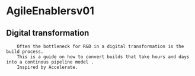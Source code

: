 # AgileEnablersv01

## Digital transformation 
        Often the bottleneck for R&D in a digital transformation is the build process. 
        This is a guide on how to convert builds that take hours and days into a continous pipeline model .
        Inspired by Accelerate. 
